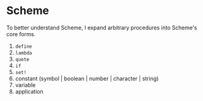 # Scheme
To better understand Scheme, I expand arbitrary procedures into Scheme's core forms.
1. `define`
2. `lambda`
3. `quote`
4. `if`
5. `set!`
6. constant (symbol | boolean | number | character | string)
7. variable
8. application
